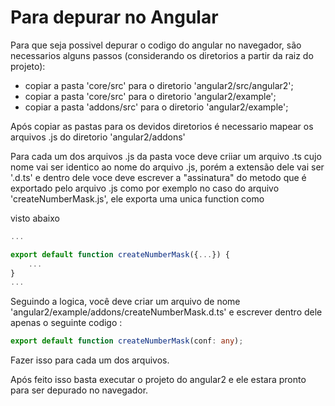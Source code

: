 # Para depurar no Angular

Para que seja possivel depurar o codigo do angular no navegador, são necessarios alguns passos 
(considerando os diretorios a partir da raiz do projeto):

* copiar a pasta 'core/src' para o diretorio 'angular2/src/angular2';
* copiar a pasta 'core/src' para o diretorio 'angular2/example';
* copiar a pasta 'addons/src' para o diretorio 'angular2/example';

Após copiar as pastas para os devidos diretorios é necessario mapear os arquivos .js do diretorio 'angular2/addons'

Para cada um dos arquivos .js da pasta voce deve criiar um arquivo .ts cujo nome vai ser identico ao nome do
arquivo .js, porém a extensão dele vai ser '.d.ts' e dentro dele voce deve escrever a "assinatura" do metodo que é 
exportado pelo arquivo .js como por exemplo no caso do arquivo 'createNumberMask.js', ele exporta uma unica function como
 
visto abaixo

```typescript
...

export default function createNumberMask({...}) {
    ...
}
...
```

Seguindo a logica, você deve criar um arquivo de nome 'angular2/example/addons/createNumberMask.d.ts' e escrever dentro 
dele apenas o seguinte codigo :

```typescript
export default function createNumberMask(conf: any);
```

Fazer isso para cada um dos arquivos.

Após feito isso basta executar o projeto do angular2 e ele estara pronto para ser depurado no navegador.


